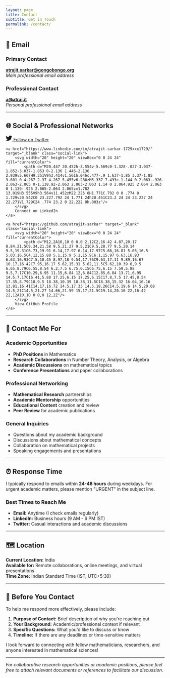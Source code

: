 ```yaml
---
layout: page
title: Contact
subtitle: Get in Touch
permalink: /contact/
---
```


## 📧 Email

### Primary Contact
**[atrajit.sarkar@gongobongo.org](mailto:atrajit.sarkar@gongobongo.org)**  
*Main professional email address*

### Professional Contact  
**[a@atraj.it](mailto:a@atraj.it)**  
*Personal professional email address*

---

## 🌐 Social & Professional Networks

<div class="social-links">
    <a href="https://x.com/AtrajitSarkar" target="_blank" class="social-link">
        <svg width="20" height="20" viewBox="0 0 24 24" fill="currentColor">
            <path d="M23.953 4.57a10 10 0 01-2.825.775 4.958 4.958 0 002.163-2.723c-.951.555-2.005.959-3.127 1.184a4.92 4.92 0 00-8.384 4.482C7.69 8.095 4.067 6.13 1.64 3.162a4.822 4.822 0 00-.666 2.475c0 1.71.87 3.213 2.188 4.096a4.904 4.904 0 01-2.228-.616v.06a4.923 4.923 0 003.946 4.827 4.996 4.996 0 01-2.212.085 4.936 4.936 0 004.604 3.417 9.867 9.867 0 01-6.102 2.105c-.39 0-.779-.023-1.17-.067a13.995 13.995 0 007.557 2.209c9.053 0 13.998-7.496 13.998-13.985 0-.21 0-.42-.015-.63A9.935 9.935 0 0024 4.59z"/>
        </svg>
        Follow on Twitter
    </a>
    
    <a href="https://www.linkedin.com/in/atrajit-sarkar-1729xxx1729/" target="_blank" class="social-link">
        <svg width="20" height="20" viewBox="0 0 24 24" fill="currentColor">
            <path d="M20.447 20.452h-3.554v-5.569c0-1.328-.027-3.037-1.852-3.037-1.853 0-2.136 1.445-2.136 2.939v5.667H9.351V9h3.414v1.561h.046c.477-.9 1.637-1.85 3.37-1.85 3.601 0 4.267 2.37 4.267 5.455v6.286zM5.337 7.433c-1.144 0-2.063-.926-2.063-2.065 0-1.138.92-2.063 2.063-2.063 1.14 0 2.064.925 2.064 2.063 0 1.139-.925 2.065-2.064 2.065zm1.782 13.019H3.555V9h3.564v11.452zM22.225 0H1.771C.792 0 0 .774 0 1.729v20.542C0 23.227.792 24 1.771 24h20.451C23.2 24 24 23.227 24 22.271V1.729C24 .774 23.2 0 22.222 0h.003z"/>
        </svg>
        Connect on LinkedIn
    </a>
    
    <a href="https://github.com/atrajit-sarkar" target="_blank" class="social-link">
        <svg width="20" height="20" viewBox="0 0 24 24" fill="currentColor">
            <path d="M12,2A10,10 0 0,0 2,12C2,16.42 4.87,20.17 8.84,21.5C9.34,21.58 9.5,21.27 9.5,21C9.5,20.77 9.5,20.14 9.5,19.31C6.73,19.91 6.14,17.97 6.14,17.97C5.68,16.81 5.03,16.5 5.03,16.5C4.12,15.88 5.1,15.9 5.1,15.9C6.1,15.97 6.63,16.93 6.63,16.93C7.5,18.45 8.97,18 9.54,17.76C9.63,17.11 9.89,16.67 10.17,16.42C7.95,16.17 5.62,15.31 5.62,11.5C5.62,10.39 6,9.5 6.65,8.79C6.55,8.54 6.2,7.5 6.75,6.15C6.75,6.15 7.59,5.88 9.5,7.17C10.29,6.95 11.15,6.84 12,6.84C12.85,6.84 13.71,6.95 14.5,7.17C16.41,5.88 17.25,6.15 17.25,6.15C17.8,7.5 17.45,8.54 17.35,8.79C18,9.5 18.38,10.39 18.38,11.5C18.38,15.32 16.04,16.16 13.81,16.41C14.17,16.72 14.5,17.33 14.5,18.26C14.5,19.6 14.5,20.68 14.5,21C14.5,21.27 14.66,21.59 15.17,21.5C19.14,20.16 22,16.42 22,12A10,10 0 0,0 12,2Z"/>
        </svg>
        View GitHub Profile
    </a>
</div>

---

## 🎯 Contact Me For

### Academic Opportunities
- **PhD Positions** in Mathematics
- **Research Collaborations** in Number Theory, Analysis, or Algebra
- **Academic Discussions** on mathematical topics
- **Conference Presentations** and paper collaborations

### Professional Networking
- **Mathematical Research** partnerships
- **Academic Mentorship** opportunities
- **Educational Content** creation and review
- **Peer Review** for academic publications

### General Inquiries
- Questions about my academic background
- Discussions about mathematical concepts
- Collaboration on mathematical projects
- Speaking engagements and presentations

---

## ⏰ Response Time

I typically respond to emails within **24-48 hours** during weekdays. For urgent academic matters, please mention "URGENT" in the subject line.

### Best Times to Reach Me
- **Email:** Anytime (I check emails regularly)
- **LinkedIn:** Business hours (9 AM - 6 PM IST)
- **Twitter:** Casual interactions and academic discussions

---

## 🗺️ Location

**Current Location:** India  
**Available for:** Remote collaborations, online meetings, and virtual presentations  
**Time Zone:** Indian Standard Time (IST, UTC+5:30)

---

## 📝 Before You Contact

To help me respond more effectively, please include:

1. **Purpose of Contact:** Brief description of why you're reaching out
2. **Your Background:** Academic/professional context if relevant
3. **Specific Questions:** What you'd like to discuss or know
4. **Timeline:** If there are any deadlines or time-sensitive matters

I look forward to connecting with fellow mathematicians, researchers, and anyone interested in mathematical sciences!

---

*For collaborative research opportunities or academic positions, please feel free to attach relevant documents or references to facilitate our discussion.*
